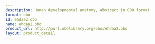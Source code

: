 ```yaml
---
description: Human developmental anatomy, abstract in OBO format
format: obo
id: ehdaa2.obo
name: ehdaa2.obo
product_url: http://purl.obolibrary.org/obo/ehdaa2.obo
layout: product_detail
---
```

